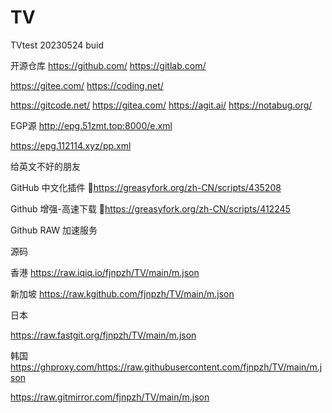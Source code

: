 # TV
TVtest
20230524 buid


开源仓库
https://github.com/
https://gitlab.com/

https://gitee.com/
https://coding.net/

https://gitcode.net/
https://gitea.com/
https://agit.ai/
https://notabug.org/

EGP源
http://epg.51zmt.top:8000/e.xml

https://epg.112114.xyz/pp.xml

给英文不好的朋友

GitHub 中文化插件 🔰https://greasyfork.org/zh-CN/scripts/435208

Github 增强-高速下载 🔰https://greasyfork.org/zh-CN/scripts/412245

Github RAW 加速服务

源码 

香港 https://raw.iqiq.io/fjnpzh/TV/main/m.json

新加坡 https://raw.kgithub.com/fjnpzh/TV/main/m.json

日本

https://raw.fastgit.org/fjnpzh/TV/main/m.json


韩国
https://ghproxy.com/https://raw.githubusercontent.com/fjnpzh/TV/main/m.json

https://raw.gitmirror.com/fjnpzh/TV/main/m.json
